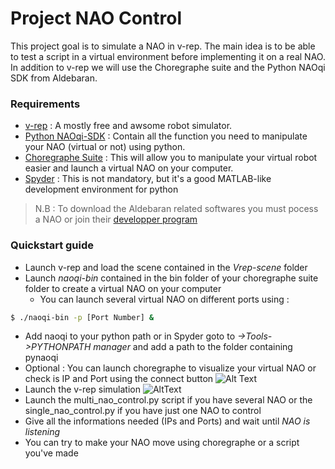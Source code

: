 # Project NAO Control
This project goal is to simulate a NAO in v-rep.
The main idea is to be able to test a script in a virtual environment before implementing it on a real NAO.
In addition to v-rep we will use the Choregraphe suite and the Python NAOqi SDK from Aldebaran.

### Requirements
- [v-rep] : A mostly free and awsome robot simulator.
- [Python NAOqi-SDK] : Contain all the function you need to manipulate your NAO (virtual or not) using python.
- [Choregraphe Suite] : This will allow you to manipulate your virtual robot easier and launch a virtual NAO on your computer.
- [Spyder] : This is not mandatory, but it's a good MATLAB-like development environment for python

> N.B : To download the Aldebaran related softwares you must pocess a NAO or join their [developper program]

### Quickstart guide
- Launch v-rep and load the scene contained in the *Vrep-scene* folder
- Launch *naoqi-bin* contained in the bin folder of your choregraphe suite folder to create a virtual NAO on your computer
     - You can launch several virtual NAO on different ports using :
```sh
$ ./naoqi-bin -p [Port Number] &
```
- Add naoqi to your python path or in Spyder goto to *->Tools->PYTHONPATH manager* and add a path to the folder containing pynaoqi
- Optional : You can launch choregraphe to visualize your virtual NAO or check is IP and Port using the connect button ![Alt Text][id1]
- Launch the v-rep simulation ![AltText][id2]
- Launch the multi_nao_control.py script if you have several NAO or the single_nao_control.py if you have just one NAO to control
- Give all the informations needed (IPs and Ports) and wait until *NAO is listening*
- You can try to make your NAO move using choregraphe or a script you've made

[v-rep]:http://www.coppeliarobotics.com/downloads.html
[Python NAOqi-SDK]:https://community.aldebaran.com/en/resources/software
[Choregraphe Suite]:https://community.aldebaran.com/en/resources/software
[developper program]:https://community.aldebaran.com/en/developerprogram#section3
[Spyder]:https://pypi.python.org/pypi/spyder
[id1]:http://doc.aldebaran.com/2-1/_images/connect-to_button.png
[id2]:http://www.coppeliarobotics.com/helpFiles/en/images/simulation1.jpg